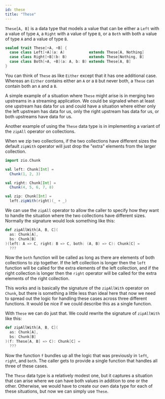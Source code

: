 ```yaml
---
id: these
title: "These"
---
```


`These[A, B]` is a data type that models a value that can be either a `Left` with a value of type `A`, a `Right` with a value of type `B`, or a `Both` with both a value of type `A` and a value of type `B`.

```scala mdoc
sealed trait These[+A, +B] {
  case class Left[+A](a: A)           extends These[A, Nothing]
  case class Right[+B](b: B)          extends These[Nothing, B]
  case class Both[+A, +B](a: A, b: B) extends These[A, B]
}
```

You can think of `These` as like `Either` except that it has one additional case. Whereas an `Either` contains either an `A` or a `B` but never both, a `These` can contain both an `A` and a `B`.

A simple example of a situation where `These` might arise is in merging two upstreams in a streaming application. We could be signaled when at least one upstream has data for us and could have a situation where either only the left upstream has data for us, only the right upstream has data for us, or both upstreams have data for us.

Another example of using the `These` data type is in implementing a variant of the `zipAll` operator on collections.

When we zip two collections, if the two collections have different sizes the default `zipWith` operator will just drop the "extra" elements from the larger collection.

```scala mdoc
import zio.Chunk

val left: Chunk[Int] =
  Chunk(1, 2, 3)

val right: Chunk[Int] =
  Chunk(4, 5, 6, 7, 8)

val zip: Chunk[Int] =
  left.zipWith(right)(_ + _)
```

We can use the `zipAll` operator to allow the caller to specify how they want to handle the situation where the two collections have different sizes. Normally the signature would look something like this:

```scala mdoc
def zipAllWith[A, B, C](
  as: Chunk[A],
  bs: Chunk[B]
)(left: A => C, right: B => C, both: (A, B) => C): Chunk[C] =
  ???
```

Now the `both` function will be called as long as there are elements of both collections to zip together. If the left collection is longer then the `left` function will be called for the extra elements of the left collection, and if the right collection is longer then the `right` operator will be called for the extra elements of the right collection.

This works and is basically the signature of the `zipAllWith` operator on `Chunk`, but there is something a little less than ideal here that now we need to spread out the logic for handling these cases across three different functions. It would be nice if we could describe this as a single function.

With `These` we can do just that. We could rewrite the signature of `zipAllWith` like this:

```scala mdoc
def zipAllWith[A, B, C](
  as: Chunk[A],
  bs: Chunk[B]
)(f: These[A, B] => C): Chunk[C] =
  ???
```

Now the function `f` bundles up all the logic that was previously in `left`, `right`, and `both`. The caller gets to provide a single function that handles all three of these cases.

The `These` data type is a relatively modest one, but it captures a situation that can arise where we can have both values in addition to one or the other. Otherwise, we would have to create our own data type for each of these situations, but now we can simply use `These`.
